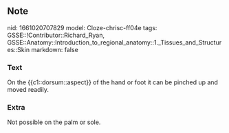 ## Note
nid: 1661020707829
model: Cloze-chrisc-ff04e
tags: GSSE::!Contributor::Richard_Ryan, GSSE::Anatomy::Introduction_to_regional_anatomy::1._Tissues_and_Structures::Skin
markdown: false

### Text
<div class="toggle">
  On the {{c1::dorsum::aspect}} of the hand or foot it can be
  pinched up and moved readily.
</div>

### Extra
<p id="da53aaf4-582c-4027-b93a-3d7bf9b67198" class="">Not possible
on the palm or sole.
